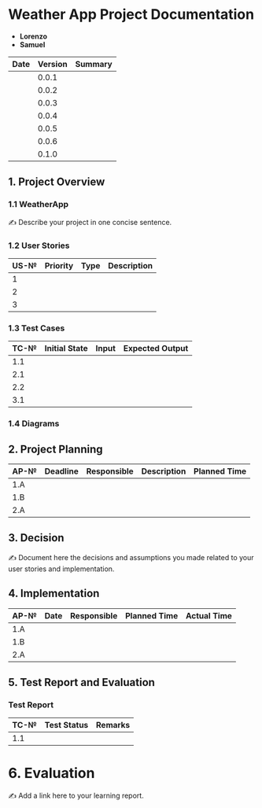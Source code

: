# Weather App Project Documentation
- **Lorenzo**
- **Samuel**

| Date     | Version | Summary                                                                                              |
|----------|---------|------------------------------------------------------------------------------------------------------|
|  | 0.0.1   |       |
|  | 0.0.2   |       |
|  | 0.0.3   |       |
|  | 0.0.4   |       |
|  | 0.0.5   |       |
|  | 0.0.6   |       |
|  | 0.1.0   |       |


## 1. Project Overview

### 1.1 WeatherApp
✍️ Describe your project in one concise sentence.

### 1.2 User Stories

| US-№ | Priority | Type            | Description                                                                                           |
|------|----------|-----------------|-------------------------------------------------------------------------------------------------------|
| 1    |          |                 |                                                                                                       |
| 2    |          |                 |                                                                                                       |
| 3    |          |                 |                                                                                                       |


### 1.3 Test Cases

| TC-№ | Initial State                                | Input                                         | Expected Output                                             |
|------|---------------------------------------------|-----------------------------------------------|--------------------------------------------------------------|
| 1.1    |                                             |                                               |                                                              |
| 2.1    |                                             |                                               |                                                              |
| 2.2    |                                             |                                               |                                                              |
| 3.1    |                                             |                                               |                                                              |


### 1.4 Diagrams

## 2. Project Planning

| AP-№ | Deadline | Responsible | Description | Planned Time |
|------|----------|-------------|-------------|--------------|
| 1.A     |          |                  |              |                 |
| 1.B     |          |                  |              |                 |
| 2.A     |          |                  |              |                 |

## 3. Decision
✍️ Document here the decisions and assumptions you made related to your user stories and implementation.

## 4. Implementation

| AP-№ | Date     | Responsible      | Planned Time | Actual Time     |
|------|----------|------------------|--------------|-----------------|
| 1.A     |          |                  |              |                 |
| 1.B     |          |                  |              |                 |
| 2.A     |          |                  |              |                 |

## 5. Test Report and Evaluation

### Test Report

| TC-№ | Test Status | Remarks                                                                 |
|------|-------------|-------------------------------------------------------------------------|
| 1.1     |             |                                                                         |

# 6. Evaluation
✍️ Add a link here to your learning report.
